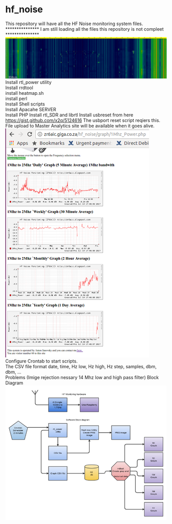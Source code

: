 # hf_noise<br>
This repository will have all the HF Noise monitoring system files.<br>
*************** I am still loading all the files this repository is not compleet ***************<br>
![Alt text](hf_noise_25-06-2017.png?raw=true "HF RF Heatmap for 24H every 2 Minute")<br>
Install rtl_power utility<br>
Install rrdtool<br>
install heatmap.sh<br>
install perl<br>
Install Shell scripts<br>
Install Apacahe SERVER<br>
Install PHP
Install rtl_SDR and librtl
Install usbreset from here https://gist.github.com/x2q/5124616
The usbport reset script reqiers this.
File upload to Master Analytics site will be available when it goes alive.
![Alt text](HF_Graph_monitoring.png?raw=true "HF RF power monitoring")<br>
Configure Crontab to start scripts.<br>
The CSV file format  date, time, Hz low, Hz high, Hz step, samples, dbm, dbm, ...<br>
Problems (Imige rejection nessary 14 Mhz low and high pass filter)
Block Diagram<br>
![Alt text](HF_Noise_Monitor.png?raw=true "Monitoring system Block diagram")<br>
